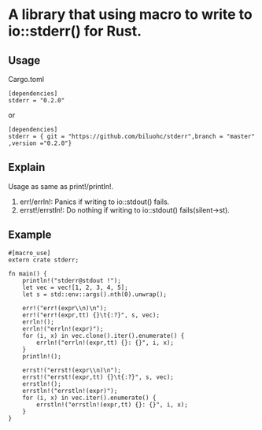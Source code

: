 # A library that using macro to write to io::stderr() for Rust.

## Usage
Cargo.toml

    [dependencies] 
    stderr = "0.2.0"
or   
    
    [dependencies]  
    stderr = { git = "https://github.com/biluohc/stderr",branch = "master" ,version ="0.2.0"}   

## Explain 
Usage as same as print!/println!.  
1. err!/errln!: Panics if writing to io::stdout() fails.  
2. errst!/errstln!: Do nothing if writing to io::stdout() fails(silent->st). 

## Example  

``` 
#[macro_use]
extern crate stderr;

fn main() {
    println!("stderr@stdout !");
    let vec = vec![1, 2, 3, 4, 5];
    let s = std::env::args().nth(0).unwrap();

    err!("err!(expr\\n)\n");
    err!("err!(expr,tt) {}\t{:?}", s, vec);
    errln!();
    errln!("errln!(expr)");
    for (i, x) in vec.clone().iter().enumerate() {
        errln!("errln!(expr,tt) {}: {}", i, x);
    }
    println!();

    errst!("errst!(expr\\n)\n");
    errst!("errst!(expr,tt) {}\t{:?}", s, vec);
    errstln!();
    errstln!("errstln!(expr)");
    for (i, x) in vec.iter().enumerate() {
        errstln!("errstln!(expr,tt) {}: {}", i, x);
    }
} 
